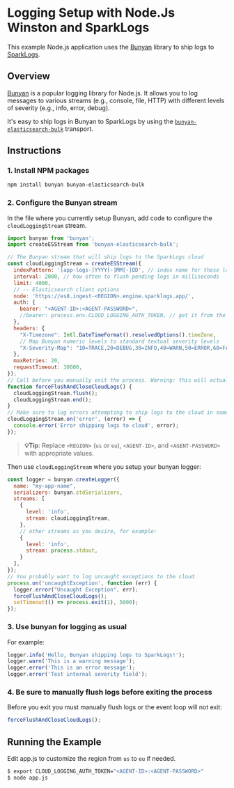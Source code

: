 # Logging Setup with Node.Js Winston and SparkLogs

This example Node.js application uses the [Bunyan](https://github.com/trentm/node-bunyan) library to ship logs to [SparkLogs](https://sparklogs.com/).

## Overview

[Bunyan](https://github.com/trentm/node-bunyan) is a popular logging library for Node.js. It allows you to log messages to various streams (e.g., console, file, HTTP) with different levels of severity (e.g., info, error, debug).

It's easy to ship logs in Bunyan to SparkLogs by using the [`bunyan-elasticsearch-bulk`](https://github.com/Milad/bunyan-elasticsearch-bulk) transport.

## Instructions

### 1. Install NPM packages

```bash
npm install bunyan bunyan-elasticsearch-bulk
```

### 2. Configure the Bunyan stream

In the file where you currently setup Bunyan, add code to configure the `cloudLoggingStream` stream.
```javascript
import bunyan from 'bunyan';
import createESStream from 'bunyan-elasticsearch-bulk';

// The Bunyan stream that will ship logs to the SparkLogs cloud
const cloudLoggingStream = createESStream({
  indexPattern: '[app-logs-]YYYY[-]MM[-]DD', // index name for these logs (could be anything you want)
  interval: 2000, // how often to flush pending logs in milliseconds
  limit: 4000,
  // -- Elasticsearch client options
  node: 'https://es8.ingest-<REGION>.engine.sparklogs.app/',
  auth: {
    bearer: "<AGENT-ID>:<AGENT-PASSWORD>",
    //bearer: process.env.CLOUD_LOGGING_AUTH_TOKEN, // get it from the env
  },
  headers: {
    "X-Timezone": Intl.DateTimeFormat().resolvedOptions().timeZone,
    // Map Bunyan numeric levels to standard textual severity levels
    "X-Severity-Map": "10=TRACE,20=DEBUG,30=INFO,40=WARN,50=ERROR,60=FATAL",
  },
  maxRetries: 20,
  requestTimeout: 30000,
});
// Call before you manually exit the process. Warning: this will actually return BEFORE all logs are shipped!
function forceFlushAndCloseCloudLogs() {
  cloudLoggingStream.flush();
  cloudLoggingStream.end();
}
// Make sure to log errors attempting to ship logs to the cloud in some way for diagnostics
cloudLoggingStream.on('error', (error) => {
  console.error('Error shipping logs to cloud', error);
});
```

> **💡Tip**: Replace `<REGION>` (`us` or `eu`), `<AGENT-ID>`, and `<AGENT-PASSWORD>` with appropriate values.

Then use `cloudLoggingStream` where you setup your bunyan logger:
```javascript
const logger = bunyan.createLogger({
  name: "my-app-name",
  serializers: bunyan.stdSerializers,
  streams: [
    {
      level: 'info',
      stream: cloudLoggingStream,
    },
    // other streams as you desire, for example:
    {
      level: 'info',
      stream: process.stdout,
    }
  ],
});
// You probably want to log uncaught exceptions to the cloud
process.on('uncaughtException', function (err) {
  logger.error("Uncaught Exception", err);
  forceFlushAndCloseCloudLogs();
  setTimeout(() => process.exit(1), 5000);
});
```

### 3. Use bunyan for logging as usual

For example:
```javascript
logger.info('Hello, Bunyan shipping logs to SparkLogs!');
logger.warn('This is a warning message');
logger.error('This is an error message');
logger.error('Test internal severity field');
```

### 4. Be sure to manually flush logs before exiting the process

Before you exit you must manually flush logs or the event loop will not exit:
```javascript
forceFlushAndCloseCloudLogs();
```

## Running the Example

Edit app.js to customize the region from `us` to `eu` if needed.
```bash
$ export CLOUD_LOGGING_AUTH_TOKEN="<AGENT-ID>:<AGENT-PASSWORD>"
$ node app.js
```

